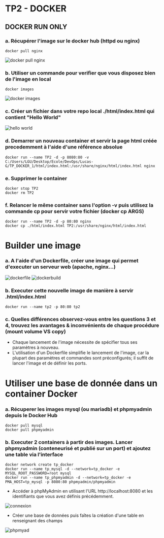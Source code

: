 # TP2 - DOCKER 

## DOCKER RUN ONLY

### a. Récupérer l'image sur le docker hub (httpd ou nginx)

```
docker pull nginx
```
![docker pull nginx](https://github.com/Devops-Dev-B-2024/Lucas-G/assets/94311330/ea3571bd-f2bb-425a-a36a-32bc6416c579)

### b. Utiliser un commande pour verifier que vous disposez bien de l'image en local

```
docker images 
```

![docker images](https://github.com/Devops-Dev-B-2024/Lucas-G/assets/94311330/e77a4995-817b-4ff3-bbfc-56ff283747f0)

### c. Créer un fichier dans votre repo local ./html/index.html qui contient "Hello World"

![hello world](https://github.com/Devops-Dev-B-2024/Lucas-G/assets/94311330/19d11062-b366-45e8-a2fd-de28afb4165d)

### d. Demarrer un nouveau container et servir la page html créée precedemment à l'aide d'une référence absolue

```
docker run --name TP2 -d -p 8080:80 -v C:/Users/LGU/Desktop/Ecole/DevOps/Lucas-G/TP_DOCKER_1/html/index.html:/usr/share/nginx/html/index.html nginx
```

### e. Supprimer le container

```
docker stop TP2
docker rm TP2
```

### f. Relancer le même container sans l'option -v puis utilisez la commande cp pour servir votre fichier (docker cp ARGS)

```
docker run --name TP2 -d -p 80:80 nginx
docker cp ./html/index.html TP2:/usr/share/nginx/html/index.html
```
# Builder une image 

### a. A l'aide d'un Dockerfile, créer une image qui permet d'executer un serveur web (apache, nginx...)

![dockerfile](https://github.com/Devops-Dev-B-2024/Lucas-G/assets/94311330/dd5ea61d-02b0-4b2d-bf90-455d45418277)
![dockerbuild](https://github.com/Devops-Dev-B-2024/Lucas-G/assets/94311330/da83f919-9c30-47ec-a99c-d7c7f4f40871)

### b. Executer cette nouvelle image de manière à servir .html/index.html

```
docker run --name tp2 -p 80:80 tp2
```

### c. Quelles différences observez-vous entre les questions 3 et 4, trouvez les avantages & inconvénients de chaque procédure (mount volume VS copy)

- Chaque lancement de l'image nécessite de spécifier tous ses paramètres à nouveau.
- L'utilisation d'un Dockerfile simplifie le lancement de l'image, car la plupart des paramètres et commandes sont préconfigurés; il suffit de lancer l'image et de définir les ports.

# Utiliser une base de donnée dans un container Docker

### a. Récuperer les images mysql (ou mariadb) et phpmyadmin depuis le Docker Hub

```
docker pull mysql
docker pull phpmyadmin
```
### b. Executer 2 containers à partir des images. Lancer phpmyadmin (conteneurisé et publié sur un port) et ajoutez une table via l'interface

```
docker network create tp_docker
docker run --name tp_mysql -d --network=tp_docker -e MYSQL_ROOT_PASSWORD=root mysql
docker run --name tp_phpmyadmin -d --network=tp_docker -e PMA_HOST=tp_mysql -p 8080:80 phpmyadmin/phpmyadmin
```
- Accéder à phpMyAdmin en utilisant l'URL http://localhost:8080 et les identifiants que vous avez définis précédemment.

![connexion](https://github.com/Devops-Dev-B-2024/Lucas-G/assets/94311330/fcc835dc-4ac0-4e8b-9f13-074c322237c1)

- Créer une base de données puis faîtes la création d'une table en renseignant des champs

![phpmyad](https://github.com/Devops-Dev-B-2024/Lucas-G/assets/94311330/f4df7dc5-47f9-404c-84da-4dac8fb2329d)

